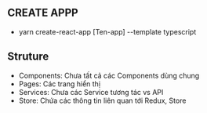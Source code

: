 ## CREATE APPP ##
- yarn create-react-app [Ten-app] --template typescript


## Struture
- Components: Chưa tất cả các Components dùng chung
- Pages: Các trang hiển thị
- Services: Chưa các Service tương tác vs API
- Store: Chứa các thông tin liên quan tới Redux, Store